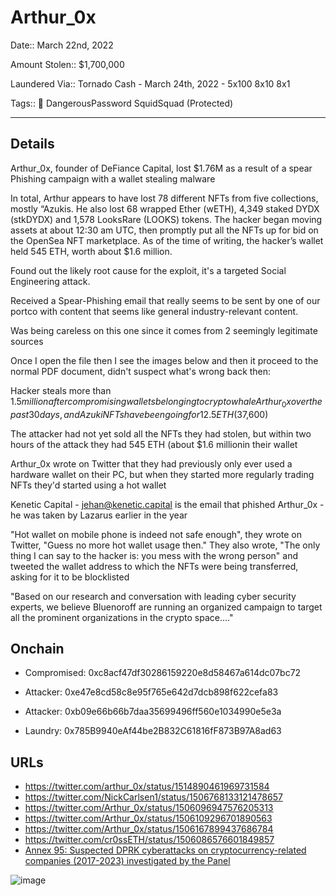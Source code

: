 # Arthur_0x

Date:: March 22nd, 2022

Amount Stolen:: $1,700,000

Laundered Via:: Tornado Cash - March 24th, 2022 - 5x100 8x10 8x1

Tags:: 🔑 DangerousPassword SquidSquad (Protected)

---

## Details

Arthur_0x, founder of DeFiance Capital, lost $1.76M as a result of a spear Phishing campaign with a wallet stealing malware

In total, Arthur appears to have lost 78 different NFTs from five collections, mostly “Azukis. He also lost 68 wrapped Ether (wETH), 4,349 staked DYDX (stkDYDX) and 1,578 LooksRare (LOOKS) tokens. The hacker began moving assets at about 12:30 am UTC, then promptly put all the NFTs up for bid on the OpenSea NFT marketplace. As of the time of writing, the hacker’s wallet held 545 ETH, worth about $1.6 million.

Found out the likely root cause for the exploit, it's a targeted Social Engineering attack.

Received a Spear-Phishing email that really seems to be sent by one of our portco with content that seems like general industry-relevant content.

Was being careless on this one since it comes from 2 seemingly legitimate sources

Once I open the file then I see the images below and then it proceed to the normal PDF document, didn't suspect what's wrong back then:

Hacker steals more than $1.5 million after compromising wallets belonging to crypto whale Arthur_0x over the past 30 days, and Azuki NFTs have been going for 12.5 ETH ($37,600)

The attacker had not yet sold all the NFTs they had stolen, but within two hours of the attack they had 545 ETH (about $1.6 millionin their wallet

Arthur_0x wrote on Twitter that they had previously only ever used a hardware wallet on their PC, but when they started more regularly trading NFTs they'd started using a hot wallet

Kenetic Capital - jehan@kenetic.capital is the email that phished Arthur_0x - he was taken by Lazarus earlier in the year

"Hot wallet on mobile phone is indeed not safe enough", they wrote on Twitter, "Guess no more hot wallet usage then." They also wrote, "The only thing I can say to the hacker is: you mess with the wrong person" and tweeted the wallet address to which the NFTs were being transferred, asking for it to be blocklisted

"Based on our research and conversation with leading cyber security experts, we believe Bluenoroff are running an organized campaign to target all the prominent organizations in the crypto space...."



## Onchain

- Compromised: 0xc8acf47df30286159220e8d58467a614dc07bc72

- Attacker: 0xe47e8cd58c8e95f765e642d7dcb898f622cefa83

- Attacker: 0xb09e66b66b7daa35699496ff560e1034990e5e3a

- Laundry: 0x785B9940eAf44be2B832C61816fF873B97A8ad63



## URLs

- https://twitter.com/arthur_0x/status/1514890461969731584
- https://twitter.com/NickCarlsen1/status/1506768133121478657
- https://twitter.com/Arthur_0x/status/1506096947576205313
- https://twitter.com/Arthur_0x/status/1506109296701890563
- https://twitter.com/Arthur_0x/status/1506167899437686784
- https://twitter.com/cr0ssETH/status/1506086576601849857
- [Annex 95: Suspected DPRK cyberattacks on cryptocurrency-related companies (2017-2023) investigated by the Panel](../pdfs/2024-03-07_UN-Security-Council_s-2024-215.pdf)

![image](https://github.com/user-attachments/assets/7d6013a8-1c31-491e-a0ab-8aa05b7d0a7c)

